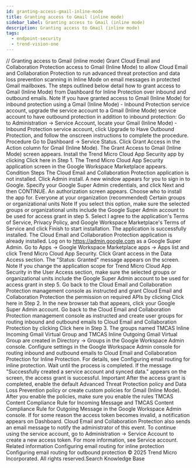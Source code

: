 ```yaml
---
id: granting-access-gmail-inline-mode
title: Granting access to Gmail (inline mode)
sidebar_label: Granting access to Gmail (inline mode)
description: Granting access to Gmail (inline mode)
tags:
  - endpoint-security
  - trend-vision-one
---
```


/*<![CDATA[*/ $('#title').html($('meta[name=map-description]').attr('content')); /*]]>*/ Granting access to Gmail (inline mode) Grant Cloud Email and Collaboration Protection access to Gmail (Inline Mode) to allow Cloud Email and Collaboration Protection to run advanced threat protection and data loss prevention scanning in Inline Mode on email messages in protected Gmail mailboxes. The steps outlined below detail how to grant access to Gmail (Inline Mode) from Dashboard for Inline Protection over inbound and outbound emails. Note If you have granted access to Gmail (Inline Mode) for inbound protection using a Gmail (Inline Mode) - Inbound Protection service account, upgrade the service account to a Gmail (Inline Mode) service account to have outbound protection in addition to inbound protection: Go to Administration → Service Account, locate your Gmail (Inline Mode) - Inbound Protection service account, click Upgrade to Have Outbound Protection, and follow the onscreen instructions to complete the procedure. Procedure Go to Dashboard → Service Status. Click Grant Access in the Action column for Gmail (Inline Mode). The Grant Access to Gmail (Inline Mode) screen appears. Install the Trend Micro Cloud App Security app by clicking Click here in Step 1. The Trend Micro Cloud App Security application screen in the Google Workspace Marketplace appears. Condition Steps The Cloud Email and Collaboration Protection application is not installed. Click Admin install. A new window appears for you to sign in to Google. Specify your Google Super Admin credentials, and click Next and then CONTINUE. An authorization screen appears. Choose who to install the app for. Everyone at your organization (recommended) Certain groups or organizational units Note If you select this option, make sure the selected groups or organizational units include the Google Super Admin account to be used for access grant in step 5. Select I agree to the application's Terms of Service, Privacy Policy, and Google Workspace Marketplace's Terms of Service and click Finish to start installation. The application is successfully installed. The Cloud Email and Collaboration Protection application is already installed. Log on to https://admin.google.com as a Google Super Admin. Go to Apps → Google Workspace Marketplace apps → Apps list and click Trend Micro Cloud App Security. Click Grant access in the Data Access section. The "Status: Granted" message appears on the screen. Note If you change the application scope for Trend Micro Cloud App Security in the User Access section, make sure the selected groups or organizational units include the Google Super Admin account to be used for access grant in step 5. Go back to the Cloud Email and Collaboration Protection management console as instructed and grant Cloud Email and Collaboration Protection the permission on required APIs by clicking Click here in Step 2. In the new browser tab that appears, click your Google Super Admin account. Go back to the Cloud Email and Collaboration Protection management console as instructed and create user groups for routing inbound and outbound emails to Cloud Email and Collaboration Protection by clicking Click here in Step 3. The groups named TMCAS Inline Incoming Gmail Virtual Group and TMCAS Inline Outgoing Gmail Virtual Group are created in Directory → Groups in the Google Workspace Admin console. Configure settings in the Google Workspace Admin console for routing inbound and outbound emails to Cloud Email and Collaboration Protection for Inline Protection. For details, see Configuring email routing for inline protection. Wait until the process is completed. If the message "Successfully created a service account and synced data." appears on the screen, the access grant is successful. Important After the access grant is completed, enable the default Advanced Threat Protection policy and Data Loss Prevention policy or create custom policies for Gmail (Inline Mode). After you enable the policies, make sure you enable the rules TMCAS Content Compliance Rule for Incoming Message and TMCAS Content Compliance Rule for Outgoing Message in the Google Workspace Admin console. If for some reason the access token becomes invalid, a notification appears on Dashboard. Cloud Email and Collaboration Protection also sends an email message to notify the administrator of this event. To continue using the service account, go to Administration → Service Account to create a new access token. For more information, see Service account. Related information Configuring email routing for inline protection Configuring email routing for outbound protection © 2025 Trend Micro Incorporated. All rights reserved.Search Knowledge Base